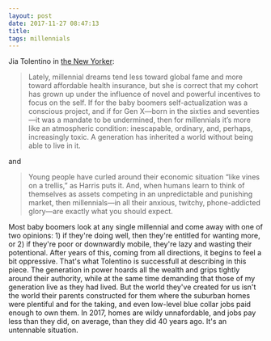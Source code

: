 ```yaml
---
layout: post
date: 2017-11-27 08:47:13
title: 
tags: millennials
---
```


Jia Tolentino in [the New Yorker](https://www.newyorker.com/magazine/2017/12/04/where-millennials-come-from):

> Lately, millennial dreams tend less toward global fame and more toward affordable health insurance, but she is correct that my cohort has grown up under the influence of novel and powerful incentives to focus on the self. If for the baby boomers self-actualization was a conscious project, and if for Gen X—born in the sixties and seventies—it was a mandate to be undermined, then for millennials it’s more like an atmospheric condition: inescapable, ordinary, and, perhaps, increasingly toxic. A generation has inherited a world without being able to live in it.

and

> Young people have curled around their economic situation “like vines on a trellis,” as Harris puts it. And, when humans learn to think of themselves as assets competing in an unpredictable and punishing market, then millennials—in all their anxious, twitchy, phone-addicted glory—are exactly what you should expect.

Most baby boomers look at any single millennial and come away with one of two opinions: 1) if they're doing well, then they're entitled for wanting more, or 2) if they're poor or downwardly mobile, they're lazy and wasting their potentional. After years of this, coming from all directions, it begins to feel a bit oppressive. That's what Tolentino is successfull at describing in this piece. The generation in power hoards all the wealth and grips tightly around their authority, while at the same time demanding that those of my generation live as they had lived. But the world they've created for us isn't the world their parents constructed for them where the suburban homes were plentiful and for the taking, and even low-level blue collar jobs paid enough to own them. In 2017, homes are wildy unnafordable, and jobs pay less than they did, on average, than they did 40 years ago. It's an untennable situation.